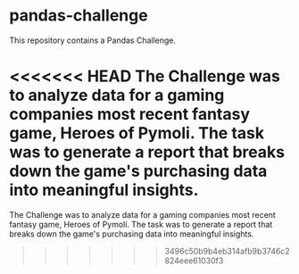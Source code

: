 # pandas-challenge

This repository contains a Pandas Challenge.

<<<<<<< HEAD
The Challenge was to analyze data for a gaming companies most recent fantasy game, Heroes of Pymoli. The task was to generate a report that breaks down the game's purchasing data into meaningful insights.
=======
The Challenge was to analyze data for a gaming companies most recent fantasy game, Heroes of Pymoli.  The task was to generate a report that breaks down the game's purchasing data into meaningful insights.
>>>>>>> 3496c50b9b4eb314afb9b3746c2824eee61030f3
